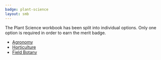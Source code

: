 ```yaml
---
badge: plant-science
layout: smb
---
```


The Plant Science workbook has been split into individual options. Only one option is required in order to earn the merit badge.

* [Agronomy](agronomy/)
* [Horticulture](horticulture/)
* [Field Botany](field-botany/)
